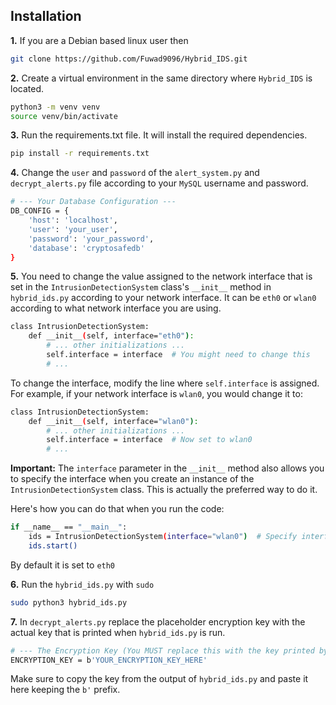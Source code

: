 
## Installation

**1.** If you are a Debian based linux user then

```bash
git clone https://github.com/Fuwad9096/Hybrid_IDS.git
```

**2.** Create a virtual environment in the same directory where `Hybrid_IDS` is located.

```bash
python3 -m venv venv
source venv/bin/activate
```

**3.** Run the requirements.txt file. It will install the required dependencies.

```bash
pip install -r requirements.txt
```

**4.** Change the `user` and `password` of the `alert_system.py` and `decrypt_alerts.py` file according to your `MySQL` username and password.

```bash
# --- Your Database Configuration ---
DB_CONFIG = {
    'host': 'localhost',
    'user': 'your_user',
    'password': 'your_password',
    'database': 'cryptosafedb'
}
```

**5.** You need to change the value assigned to the network interface that is set in the `IntrusionDetectionSystem` class's `__init__` method in `hybrid_ids.py` according to your network interface. It can be `eth0` or `wlan0` according to what network interface you are using.

```bash
class IntrusionDetectionSystem:
    def __init__(self, interface="eth0"):
        # ... other initializations ...
        self.interface = interface  # You might need to change this
        # ...
```

To change the interface, modify the line where `self.interface` is assigned.  For example, if your network interface is `wlan0`, you would change it to:

```bash
class IntrusionDetectionSystem:
    def __init__(self, interface="wlan0"):
        # ... other initializations ...
        self.interface = interface  # Now set to wlan0
        # ...
```

**Important:** The `interface` parameter in the `__init__` method also allows you to specify the interface when you create an instance of the `IntrusionDetectionSystem` class.  This is actually the preferred way to do it.

Here's how you can do that when you run the code:

```bash
if __name__ == "__main__":
    ids = IntrusionDetectionSystem(interface="wlan0")  # Specify interface here
    ids.start()
```

By default it is set to `eth0`

**6.** Run the `hybrid_ids.py` with `sudo`

```bash
sudo python3 hybrid_ids.py
```

**7.** In `decrypt_alerts.py` replace the placeholder encryption key with the actual key that is printed when `hybrid_ids.py` is run.

```bash
# --- The Encryption Key (You MUST replace this with the key printed by hybrid_ids.py) ---
ENCRYPTION_KEY = b'YOUR_ENCRYPTION_KEY_HERE'
```

Make sure to copy the key from the output of `hybrid_ids.py` and paste it here keeping the `b'` prefix.





